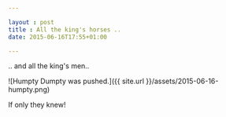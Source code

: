 ```yaml
---

layout : post
title : All the king's horses ..
date: 2015-06-16T17:55+01:00

---
```


.. and all the king's men..

![Humpty Dumpty was pushed.]({{ site.url }}/assets/2015-06-16-humpty.png)

If only they knew!
